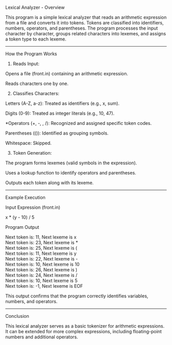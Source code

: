 Lexical Analyzer - Overview

This program is a simple lexical analyzer that reads an arithmetic expression from a file and converts it into tokens. Tokens are classified into identifiers, numbers, operators, and parentheses. The program processes the input character by character, groups related characters into lexemes, and assigns a token type to each lexeme.


---

How the Program Works

1. Reads Input:

Opens a file (front.in) containing an arithmetic expression.

Reads characters one by one.



2. Classifies Characters:

Letters (A-Z, a-z): Treated as identifiers (e.g., x, sum).

Digits (0-9): Treated as integer literals (e.g., 10, 47).

*Operators (+, -, , /): Recognized and assigned specific token codes.

Parentheses (()): Identified as grouping symbols.

Whitespace: Skipped.



3. Token Generation:

The program forms lexemes (valid symbols in the expression).

Uses a lookup function to identify operators and parentheses.

Outputs each token along with its lexeme.





---

Example Execution

Input Expression (front.in)

x * (y - 10) / 5

Program Output

Next token is: 11, Next lexeme is x  
Next token is: 23, Next lexeme is *  
Next token is: 25, Next lexeme is (  
Next token is: 11, Next lexeme is y  
Next token is: 22, Next lexeme is -  
Next token is: 10, Next lexeme is 10  
Next token is: 26, Next lexeme is )  
Next token is: 24, Next lexeme is /  
Next token is: 10, Next lexeme is 5  
Next token is: -1, Next lexeme is EOF

This output confirms that the program correctly identifies variables, numbers, and operators.


---

Conclusion

This lexical analyzer serves as a basic tokenizer for arithmetic expressions. It can be extended for more complex expressions, including floating-point numbers and additional operators.
